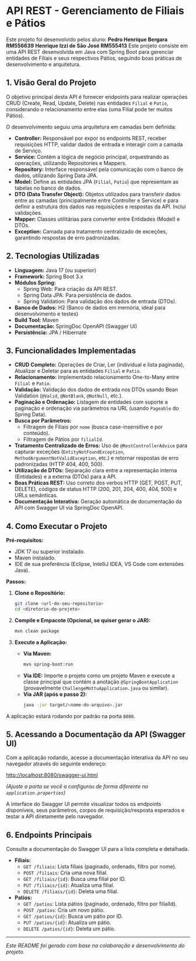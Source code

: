 # API REST - Gerenciamento de Filiais e Pátios

Este projeto foi desenvolvido pelos aluno:
   **Pedro Henrique Bergara RM556639**
   **Henrique Izzi de São José RM555413**
Este projeto consiste em uma API REST desenvolvida em Java com Spring Boot para gerenciar entidades de Filiais e seus respectivos Pátios, seguindo boas práticas de desenvolvimento e arquitetura.

## 1. Visão Geral do Projeto

O objetivo principal desta API é fornecer endpoints para realizar operações CRUD (Create, Read, Update, Delete) nas entidades `Filial` e `Patio`, considerando o relacionamento entre elas (uma Filial pode ter muitos Pátios).

O desenvolvimento seguiu uma arquitetura em camadas bem definida:

*   **Controller:** Responsável por expor os endpoints REST, receber requisições HTTP, validar dados de entrada e interagir com a camada de Serviço.
*   **Service:** Contém a lógica de negócio principal, orquestrando as operações, utilizando Repositories e Mappers.
*   **Repository:** Interface responsável pela comunicação com o banco de dados, utilizando Spring Data JPA.
*   **Model:** Define as entidades JPA (`Filial`, `Patio`) que representam as tabelas no banco de dados.
*   **DTO (Data Transfer Object):** Objetos utilizados para transferir dados entre as camadas (principalmente entre Controller e Service) e para definir a estrutura dos dados nas requisições e respostas da API. Inclui validações.
*   **Mapper:** Classes utilitárias para converter entre Entidades (Model) e DTOs.
*   **Exception:** Camada para tratamento centralizado de exceções, garantindo respostas de erro padronizadas.

## 2. Tecnologias Utilizadas

*   **Linguagem:** Java 17 (ou superior)
*   **Framework:** Spring Boot 3.x
*   **Módulos Spring:**
    *   Spring Web: Para criação da API REST.
    *   Spring Data JPA: Para persistência de dados.
    *   Spring Validation: Para validação dos dados de entrada (DTOs).
*   **Banco de Dados:** H2 (Banco de dados em memória, ideal para desenvolvimento e testes)
*   **Build Tool:** Maven
*   **Documentação:** SpringDoc OpenAPI (Swagger UI)
*   **Persistência:** JPA / Hibernate

## 3. Funcionalidades Implementadas

*   **CRUD Completo:** Operações de Criar, Ler (individual e lista paginada), Atualizar e Deletar para as entidades `Filial` e `Patio`.
*   **Relacionamento:** Implementado relacionamento One-to-Many entre `Filial` e `Patio`.
*   **Validação:** Validação dos dados de entrada nos DTOs usando Bean Validation (`@Valid`, `@NotBlank`, `@NotNull`, etc.).
*   **Paginação e Ordenação:** Listagem de entidades com suporte a paginação e ordenação via parâmetros na URL (usando `Pageable` do Spring Data).
*   **Busca por Parâmetros:**
    *   Filtragem de Filiais por `nome` (busca case-insensitive e por conteúdo).
    *   Filtragem de Pátios por `filialId`.
*   **Tratamento Centralizado de Erros:** Uso de `@RestControllerAdvice` para capturar exceções (`EntityNotFoundException`, `MethodArgumentNotValidException`, etc.) e retornar respostas de erro padronizadas (HTTP 404, 400, 500).
*   **Utilização de DTOs:** Separação clara entre a representação interna (Entidades) e a externa (DTOs) para a API.
*   **Boas Práticas REST:** Uso correto dos verbos HTTP (GET, POST, PUT, DELETE), códigos de status HTTP (200, 201, 204, 400, 404, 500) e URLs semânticas.
*   **Documentação Interativa:** Geração automática de documentação da API com Swagger UI via SpringDoc OpenAPI.

## 4. Como Executar o Projeto

**Pré-requisitos:**
*   JDK 17 ou superior instalado.
*   Maven instalado.
*   IDE de sua preferência (Eclipse, IntelliJ IDEA, VS Code com extensões Java).

**Passos:**

1.  **Clone o Repositório:**
    ```bash
    git clone <url-do-seu-repositorio>
    cd <diretorio-do-projeto>
    ```

2.  **Compile e Empacote (Opcional, se quiser gerar o JAR):**
    ```bash
    mvn clean package
    ```

3.  **Execute a Aplicação:**
    *   **Via Maven:**
        ```bash
        mvn spring-boot:run
        ```
    *   **Via IDE:** Importe o projeto como um projeto Maven e execute a classe principal que contém a anotação `@SpringBootApplication` (provavelmente `ChallengeMottuApplication.java` ou similar).
    *   **Via JAR (após o passo 2):**
        ```bash
        java -jar target/<nome-do-arquivo>.jar
        ```

A aplicação estará rodando por padrão na porta `8080`.

## 5. Acessando a Documentação da API (Swagger UI)

Com a aplicação rodando, acesse a documentação interativa da API no seu navegador através do seguinte endereço:

[http://localhost:8080/swagger-ui.html](http://localhost:8080/swagger-ui.html)

*(Ajuste a porta se você a configurou de forma diferente no `application.properties`)*

A interface do Swagger UI permite visualizar todos os endpoints disponíveis, seus parâmetros, corpos de requisição/resposta esperados e testar a API diretamente pelo navegador.

## 6. Endpoints Principais

Consulte a documentação do Swagger UI para a lista completa e detalhada.

*   **Filiais:**
    *   `GET /filiais`: Lista filiais (paginado, ordenado, filtro por nome).
    *   `POST /filiais`: Cria uma nova filial.
    *   `GET /filiais/{id}`: Busca uma filial por ID.
    *   `PUT /filiais/{id}`: Atualiza uma filial.
    *   `DELETE /filiais/{id}`: Deleta uma filial.
*   **Patios:**
    *   `GET /patios`: Lista pátios (paginado, ordenado, filtro por filialId).
    *   `POST /patios`: Cria um novo pátio.
    *   `GET /patios/{id}`: Busca um pátio por ID.
    *   `PUT /patios/{id}`: Atualiza um pátio.
    *   `DELETE /patios/{id}`: Deleta um pátio.

---
*Este README foi gerado com base na colaboração e desenvolvimento do projeto.*

